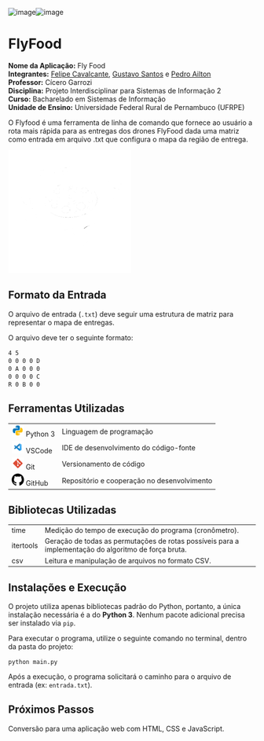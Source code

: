 <img width="1087" height="487" alt="image" src="https://github.com/user-attachments/assets/51df594d-2ca4-4140-ac82-336c894e71e5" /><img width="1087" height="487" alt="image" src="https://github.com/user-attachments/assets/2d757aa7-a2ab-4320-b3ea-30ae67087947" /><h1>FlyFood</h1>
<p>
    <strong>Nome da Aplicação:</strong> Fly Food<br>
    <strong>Integrantes:</strong> <a href="https://github.com/Felipecs22">Felipe Cavalcante</a>, <a href="https://github.com/GustavoSantosgcs">Gustavo Santos</a> e <a href="https://github.com/pedroailton">Pedro Ailton</a><br>
    <strong>Professor:</strong> Cícero Garrozi<br>
    <strong>Disciplina:</strong> Projeto Interdisciplinar para Sistemas de Informação 2<br>
    <strong>Curso:</strong> Bacharelado em Sistemas de Informação<br>
    <strong>Unidade de Ensino:</strong> Universidade Federal Rural de Pernambuco (UFRPE)<br>
</p>

<p>O Flyfood é uma ferramenta de linha de comando que fornece ao usuário a rota mais rápida para as entregas dos drones FlyFood dada uma matriz como entrada em arquivo .txt que configura o mapa da região de entrega.</p>

<img src="imagens/Logo FlyFood.png" width="250" height="250" alt="Demonstração do projeto">

<h2>Formato da Entrada</h2>

O arquivo de entrada (`.txt`) deve seguir uma estrutura de matriz para representar o mapa de entregas.

O arquivo deve ter o seguinte formato:

```
4 5
0 0 0 0 D
0 A 0 0 0
0 0 0 0 C
R 0 B 0 0
```
<h2>Ferramentas Utilizadas</h2>
<table>
    <tr>
        <td><img src="imagens/logo-python.png" alt="Logo do Python" width="25"> Python 3</td>
        <td>Linguagem de programação</td>
    </tr>
    <tr>
        <td><img src="imagens/logo-vscode.png" alt="Logo do VSCode" width="25"> VSCode</td>
        <td>IDE de desenvolvimento do código-fonte</td>
    </tr>
    <tr>
        <td><img src="imagens/logo-git.png" alt="Logo do Git" width="25"> Git</td>
        <td>Versionamento de código</td>
    </tr>
    <tr>
        <td><img src="imagens/logo-github.png" alt="Logo do GitHub" width="25"> GitHub</td>
        <td>Repositório e cooperação no desenvolvimento</td>
    </tr>
</table>

<h2>Bibliotecas Utilizadas</h2>
<table>
    <tr>
        <td>time</td>
        <td>Medição do tempo de execução do programa (cronômetro).</td>
    </tr>
    <tr>
        <td>itertools</td>
        <td>Geração de todas as permutações de rotas possíveis para a implementação do algoritmo de força bruta.</td>
    </tr>
    <tr>
        <td>csv</td>
        <td>Leitura e manipulação de arquivos no formato CSV.</td>
    </tr>
</table>

<h2>Instalações e Execução</h2>
<p>O projeto utiliza apenas bibliotecas padrão do Python, portanto, a única instalação necessária é a do <strong>Python 3</strong>. Nenhum pacote adicional precisa ser instalado via <code>pip</code>.</p>
<p>Para executar o programa, utilize o seguinte comando no terminal, dentro da pasta do projeto:</p>
<pre><code>python main.py</code></pre>
<p>Após a execução, o programa solicitará o caminho para o arquivo de entrada (ex: <code>entrada.txt</code>).</p>

<h2>Próximos Passos</h2>
<p>Conversão para uma aplicação web com HTML, CSS e JavaScript.</p>
